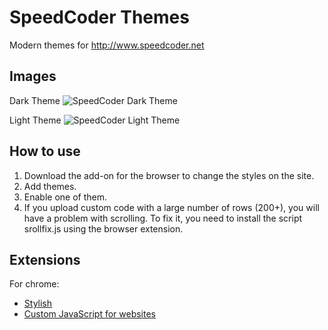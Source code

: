 # SpeedCoder Themes
Modern themes for http://www.speedcoder.net

## Images
Dark Theme
![SpeedCoder Dark Theme](http://i.imgur.com/LyA7ht2.png)

Light Theme
![SpeedCoder Light Theme](http://i.imgur.com/1jfZPgz.png)

## How to use
1. Download the add-on for the browser to change the styles on the site.
2. Add themes.
3. Enable one of them.
4. If you upload custom code with a large number of rows (200+), you will have a problem with scrolling. To fix it, you need to install the script srollfix.js using the browser extension.

## Extensions
For chrome:
<br>
- [Stylish](https://chrome.google.com/webstore/detail/stylish-custom-themes-for/fjnbnpbmkenffdnngjfgmeleoegfcffe?hl=ru/)
- [Custom JavaScript for websites](https://chrome.google.com/webstore/detail/custom-javascript-for-web/poakhlngfciodnhlhhgnaaelnpjljija?hl=ru/)
